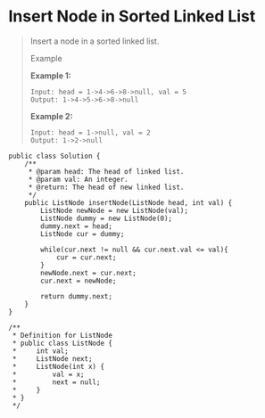 # Insert Node in Sorted Linked List

> Insert a node in a sorted linked list.
>
> Example
>
> **Example 1:**
>
> ```
> Input: head = 1->4->6->8->null, val = 5
> Output: 1->4->5->6->8->null
> ```
>
> **Example 2:**
>
> ```
> Input: head = 1->null, val = 2
> Output: 1->2->null
> ```

```
public class Solution {
    /**
     * @param head: The head of linked list.
     * @param val: An integer.
     * @return: The head of new linked list.
     */
    public ListNode insertNode(ListNode head, int val) {
        ListNode newNode = new ListNode(val);
        ListNode dummy = new ListNode(0);
        dummy.next = head;
        ListNode cur = dummy;

        while(cur.next != null && cur.next.val <= val){
            cur = cur.next;
        }
        newNode.next = cur.next;
        cur.next = newNode;

        return dummy.next;
    }
}

/**
 * Definition for ListNode
 * public class ListNode {
 *     int val;
 *     ListNode next;
 *     ListNode(int x) {
 *         val = x;
 *         next = null;
 *     }
 * }
 */
```
